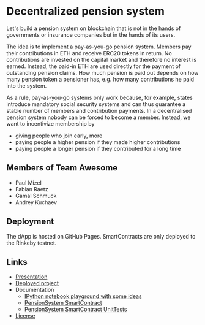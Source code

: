 Decentralized pension system
============================

Let's build a pension system on blockchain that is not in the hands of
governments or insurance companies but in the hands of its users.

The idea is to implement a pay-as-you-go pension system.  Members
pay their contributions in ETH and receive ERC20 tokens
in return.  No contributions
are invested on the capital market and therefore no interest is earned.
Instead, the paid-in ETH are used directly for the payment of outstanding
pension claims. How much pension is paid out depends on how many pension
token a pensioner has, e.g. how many contributions he paid into the system.

As a rule, pay-as-you-go systems only work because, for example, states
introduce mandatory social security systems and can thus guarantee a stable
number of members and contribution payments. In a decentralised pension
system nobody can be forced to become a member. Instead, we want to incentivize
membership by

- giving people who join early, more
- paying people a higher pension if they made higher contributions
- paying people a longer pension if they contributed for a long time

## Members of Team Awesome

- Paul Mizel
- Fabian Raetz
- Gamal Schmuck
- Andrey Kuchaev

## Deployment

The dApp is hosted on GitHub Pages. SmartContracts are 
only deployed to the Rinkeby testnet.

## Links

- [Presentation](https://github.com/AsureFoundation/ETHBerlin/blob/master/Decentralized%20Pension%20System.pdf)
- [Deployed project](https://ethberlin.asure.io)
- Documentation
   * [IPython notebook playground with some ideas](https://github.com/AsureFoundation/ETHBerlin/blob/master/math.ipynb)
   * [PensionSystem SmartContract](https://github.com/AsureFoundation/ETHBerlin/blob/master/contracts/DecentralizedPension.sol)
   * [PensionSystem SmartContract UnitTests](https://github.com/AsureFoundation/ETHBerlin/blob/master/test/DecentralizedPension.js)
- [License](https://github.com/AsureFoundation/ETHBerlin/blob/master/LICENSE)